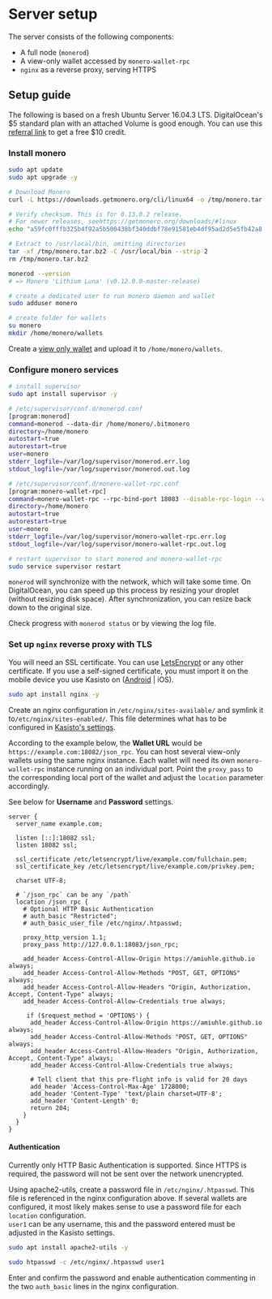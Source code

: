 # Server setup

The server consists of the following components:

* A full node (`monerod`)
* A view-only wallet accessed by `monero-wallet-rpc`
* `nginx` as a reverse proxy, serving HTTPS

## Setup guide

The following is based on a fresh Ubuntu Server 16.04.3 LTS. DigitalOcean's $5 standard plan with an attached Volume is good enough. You can use this [referral link](https://m.do.co/c/657f0844d1ed) to get a free $10 credit.

### Install monero

```bash
sudo apt update
sudo apt upgrade -y

# Download Monero
curl -L https://downloads.getmonero.org/cli/linux64 -o /tmp/monero.tar.bz2

# Verify checksum. This is for 0.13.0.2 release.
# For newer releases, seehttps://getmonero.org/downloads/#linux
echo "a59fc0fffb325b4f92a5b500438bf340ddbf78e91581eb4df95ad2d5e5fb42a8 /tmp/monero.tar.bz2" | sha256sum -c

# Extract to /usr/local/bin, omitting directories
tar -xf /tmp/monero.tar.bz2 -C /usr/local/bin --strip 2
rm /tmp/monero.tar.bz2

monerod --version
# => Monero 'Lithium Luna' (v0.12.0.0-master-release)

# create a dedicated user to run monero daemon and wallet
sudo adduser monero

# create folder for wallets
su monero
mkdir /home/monero/wallets
```

Create a [view only wallet](https://getmonero.org/resources/user-guides/view_only.html) and upload it to `/home/monero/wallets`.

### Configure monero services

```bash
# install supervisor
sudo apt install supervisor -y

# /etc/supervisor/conf.d/monerod.conf
[program:monerod]
command=monerod --data-dir /home/monero/.bitmonero
directory=/home/monero
autostart=true
autorestart=true
user=monero
stderr_logfile=/var/log/supervisor/monerod.err.log
stdout_logfile=/var/log/supervisor/monerod.out.log

# /etc/supervisor/conf.d/monero-wallet-rpc.conf
[program:monero-wallet-rpc]
command=monero-wallet-rpc --rpc-bind-port 18083 --disable-rpc-login --wallet-file /home/monero/wallets/wallet-name --password ''
directory=/home/monero
autostart=true
autorestart=true
user=monero
stderr_logfile=/var/log/supervisor/monero-wallet-rpc.err.log
stdout_logfile=/var/log/supervisor/monero-wallet-rpc.out.log

# restart supervisor to start monerod and monero-wallet-rpc
sudo service supervisor restart
```

`monerod` will synchronize with the network, which will take some time. On DigitalOcean, you can speed up this process by resizing your droplet (without resizing disk space). After synchronization, you can resize back down to the original size.

Check progress with `monerod status` or by viewing the log file.

### Set up `nginx` reverse proxy with TLS

You will need an SSL certificate. You can use [LetsEncrypt](https://letsencrypt.org/) or any other certificate. If you use a self-signed certificate, you must import it on the mobile device you use Kasisto on ([Android](https://coderwall.com/p/wv6fpq/add-self-signed-ssl-certificate-to-android-for-browsing) | iOS).

```bash
sudo apt install nginx -y
```

Create an nginx configuration in `/etc/nginx/sites-available/` and symlink it to`/etc/nginx/sites-enabled/`. This file determines what has to be configured in
[Kasisto's settings](https://amiuhle.github.io/kasisto/#/settings).

According to the example below, the **Wallet URL** would be
`https://example.com:18082/json_rpc`. You can host several view-only
wallets using the same nginx instance. Each wallet will need its own
`monero-wallet-rpc` instance running on an individual port. Point
the `proxy_pass` to the corresponding local port of the wallet and 
adjust the `location` parameter accordingly.

See below for **Username** and **Password** settings.

```nginx
server {
  server_name example.com;

  listen [::]:18082 ssl;
  listen 18082 ssl;

  ssl_certificate /etc/letsencrypt/live/example.com/fullchain.pem;
  ssl_certificate_key /etc/letsencrypt/live/example.com/privkey.pem;

  charset UTF-8;

  # `/json_rpc` can be any `/path`
  location /json_rpc {
    # Optional HTTP Basic Authentication
    # auth_basic "Restricted";
    # auth_basic_user_file /etc/nginx/.htpasswd;

    proxy_http_version 1.1;
    proxy_pass http://127.0.0.1:18083/json_rpc;

    add_header Access-Control-Allow-Origin https://amiuhle.github.io always;
    add_header Access-Control-Allow-Methods "POST, GET, OPTIONS" always;
    add_header Access-Control-Allow-Headers "Origin, Authorization, Accept, Content-Type" always;
    add_header Access-Control-Allow-Credentials true always;

     if ($request_method = 'OPTIONS') {
      add_header Access-Control-Allow-Origin https://amiuhle.github.io always;
      add_header Access-Control-Allow-Methods "POST, GET, OPTIONS" always;
      add_header Access-Control-Allow-Headers "Origin, Authorization, Accept, Content-Type" always;
      add_header Access-Control-Allow-Credentials true always;

      # Tell client that this pre-flight info is valid for 20 days
      add_header 'Access-Control-Max-Age' 1728000;
      add_header 'Content-Type' 'text/plain charset=UTF-8';
      add_header 'Content-Length' 0;
      return 204;
    }
  }
}
```

#### Authentication

Currently only HTTP Basic Authentication is supported. Since HTTPS is required, the password will not be sent over the network unencrypted.

Using apache2-utils, create a password file in `/etc/nginx/.htpasswd`.
This file is referenced in the nginx configuration above. If several
wallets are configured, it most likely makes sense to use a password
file for each `location` configuration.  
`user1` can be any username, this and the password entered must be
adjusted in the Kasisto settings.

```bash
sudo apt install apache2-utils -y

sudo htpasswd -c /etc/nginx/.htpasswd user1
```

Enter and confirm the password and enable authentication commenting in the two `auth_basic` lines in the nginx configuration.
